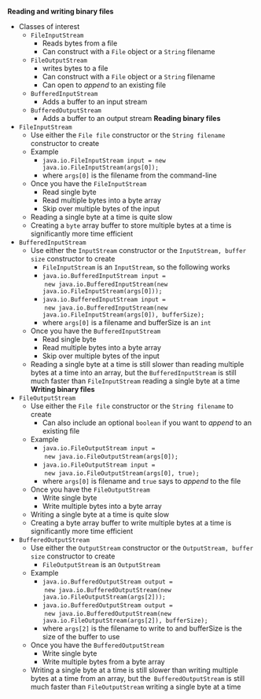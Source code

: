 **Reading and writing binary files**
- Classes of interest
  - `FileInputStream`
    - Reads bytes from a file
    - Can construct with a `File` object or a `String` filename
  - `FileOutputStream`
    - writes bytes to a file
    - Can construct with a `File` object or a `String` filename
    - Can open to *append* to an existing file
  - `BufferedInputStream`
    - Adds a buffer to an input stream
  - `BufferedOutputStream`
    - Adds a buffer to an output stream
**Reading binary files**
- `FileInputStream`
  - Use either the `File file` constructor or the `String filename` constructor to create
  - Example
     - `java.io.FileInputStream input = new java.io.FileInputStream(args[0]);`
     - where `args[0]` is the filename from the command-line
  - Once you have the `FileInputStream`
     - Read single byte
     - Read multiple bytes into a byte array
     - Skip over multiple bytes of the input
  - Reading a single byte at a time is quite slow
  - Creating a `byte` array buffer to store multiple bytes at a time is significantly more time efficient
- `BufferedInputStream`
  - Use either the `InputStream` constructor or the `InputStream, buffer size` constructor to create
     - `FileInputStream` is an `InputStream`, so the following works
     - `java.io.BufferedInputStream input = `<br/>&nbsp;`new java.io.BufferedInputStream(new java.io.FileInputStream(args[0]));`
     - `java.io.BufferedInputStream input = `<br/>&nbsp;`new java.io.BufferedInputStream(new java.io.FileInputStream(args[0]), bufferSize);`
     - where `args[0]` is a filename and bufferSize is an `int`
  - Once you have the `BufferedInputStream`
       - Read single byte
       - Read multiple bytes into a byte array
       - Skip over multiple bytes of the input
  - Reading a single byte at a time is still slower than reading multiple bytes at a time into an array, but the `BufferedInputStream` is still much faster than `FileInputStream` reading a single byte at a time
**Writing binary files**
- `FileOutputStream`
  - Use either the `File file` constructor or the `String filename` to create
    - Can also include an optional `boolean` if you want to *append* to an existing file
  - Example
     - `java.io.FileOutputStream input = `<br/>&nbsp;`new java.io.FileOutputStream(args[0]);`
     - `java.io.FileOutputStream input = `<br/>&nbsp;`new java.io.FileOutputStream(args[0], true);`
     - where `args[0]` is filename and `true` says to *append* to the file
  - Once you have the `FileOutputStream`
     - Write  single byte
     - Write multiple bytes into a byte array
  - Writing a single byte at a time is quite slow
  - Creating a byte array buffer to write multiple bytes at a time is significantly more time efficient
- `BufferedOutputStream`
  - Use either the `OutputStream` constructor or the `OutputStream, buffer size` constructor to create
      - `FileOutputStream` is an `OutputStream`
  - Example
      - `java.io.BufferedOutputStream output = `<br/>&nbsp;`new java.io.BufferedOutputStream(new java.io.FileOutputStream(args[2]));`
      - `java.io.BufferedOutputStream output = `<br/>&nbsp;`new java.io.BufferedOutputStream(new java.io.FileOutputStream(args[2]), bufferSize);`
      - where `args[2]` is the filename to write to and bufferSize is the size of the buffer to use
  - Once you have the `BufferedOutputStream`
      - Write single byte
      - Write multiple bytes from a byte array
  - Writing a single byte at a time is still slower than writing multiple bytes at a time from an array, but the` BufferedOutputStream` is still much faster than `FileOutputStream` writing a single byte at a time 
